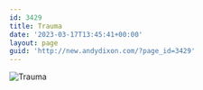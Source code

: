 ```yaml
---
id: 3429
title: Trauma
date: '2023-03-17T13:45:41+00:00'
layout: page
guid: 'http://new.andydixon.com/?page_id=3429'
---
```


![Trauma](https://i0.wp.com/assets.g8x2.ldn.idrivee2-23.com/posters/Trauma%2001.jpg?w=1200&ssl=1 "Trauma")